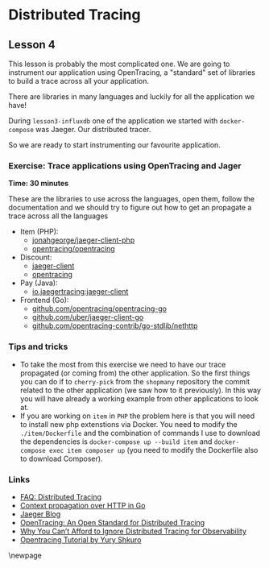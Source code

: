 # Distributed Tracing
## Lesson 4

This lesson is probably the most complicated one. We are going to instrument our
application using OpenTracing, a "standard" set of libraries to build a trace
across all your application.

There are libraries in many languages and luckily for all the application we
have!

During `lesson3-influxdb` one of the application we started with
`docker-compose` was Jaeger. Our distributed tracer.

So we are ready to start instrumenting our favourite application.

### Exercise: Trace applications using OpenTracing and Jager

**Time: 30 minutes**

These are the libraries to use across the languages, open them, follow the
documentation and we should try to figure out how to get an propagate a
trace across all the languages

* Item (PHP):
    * [jonahgeorge/jaeger-client-php](https://github.com/jonahgeorge/jaeger-client-php)
    * [opentracing/opentracing](https://github.com/opentracing/opentracing-php)
* Discount:
    * [jaeger-client](https://github.com/jaegertracing/jaeger-client-node)
    * [opentracing](https://github.com/opentracing/opentracing-javascript)
* Pay (Java):
    * [io.jaegertracing:jaeger-client](https://github.com/jaegertracing/jaeger-client-java)
* Frontend (Go):
    * [github.com/opentracing/opentracing-go](https://github.com/opentracing/opentracing-go)
    * [github.com/uber/jaeger-client-go](https://github.com/jaegertracing/jaeger-client-go)
    * [github.com/opentracing-contrib/go-stdlib/nethttp](https://github.com/opentracing-contrib/go-stdlib)

### Tips and tricks

* To take the most from this exercise we need to have our trace propagated (or
  coming from) the other application. So the first things you can do if to
  `cherry-pick` from the `shopmany` repository the commit related to the other
  application (we saw how to it previously). In this way you will have already a
  working example from other applications to look at.
* If you are working on `item` in `PHP` the problem here is that you will need
  to install new php extenstions via Docker. You need to modify the
  `./item/Dockerfile` and the combination of commands I use to download the
  dependencies is `docker-compose up --build item` and `docker-compose exec item
  composer up` (you need to modify the Dockerfile also to download Composer).

### Links

* [FAQ: Distributed Tracing](https://gianarb.it/blog/faq-distributed-tracing)
* [Context propagation over HTTP in Go](https://medium.com/@rakyll/context-propagation-over-http-in-go-d4540996e9b0)
* [Jaeger Blog](https://medium.com/jaegertracing)
* [OpenTracing: An Open Standard for Distributed Tracing](https://thenewstack.io/opentracing-open-standard-distributed-tracing/)
* [Why You Can’t Afford to Ignore Distributed Tracing for Observability](https://thenewstack.io/why-you-cant-afford-to-ignore-distributed-tracing-for-observability/)
* [Opentracing Tutorial by Yury Shkuro](https://github.com/yurishkuro/opentracing-tutorial/)

\newpage
